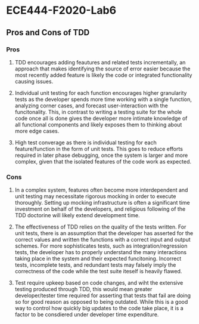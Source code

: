 # ECE444-F2020-Lab6

## Pros and Cons of TDD

### Pros
1. TDD encourages adding feautures and related tests incrementally, an approach that makes identifying the source of error easier because the most recently added feature is likely the code or integrated functionality causing issues.

2. Individual unit testing for each function encourages higher granularity tests as the developer spends more time working with a single function, analyzing corner cases, and forecast user-interaction with the funcitonality. This, in contrast to writing a testing suite for the whole code once all is done gives the developer more intimate knowledge of all functional components and likely exposes them to thinking about more edge cases.

3. High test converage as there is individual testing for each feature/function in the form of unit tests. This goes to reduce efforts required in later phase debugging, once the system is larger and more complex, given that the isolated features of the code work as expected.

### Cons
1. In a complex system, features often become more interdependent and unit testing may necessitate rigorous mocking in order to execute thoroughly. Setting up mocking infrastructure is often a significant time investment on behalf of the developers, and religious following of the TDD doctorine will likely extend development time.

2. The effectiveness of TDD relies on the quality of the tests written. For unit tests, there is an assumption that the developer has asserted for the correct values and written the functions with a correct input and output schemes. For more sophisticates tests, such as integration/regression tests, the developer has to properly understand the many interactions taking place in the system and their expected funcitoning. Incorrect tests, incomplete tests, and redundant tests may falsely imply the correctness of the code while the test suite iteself is heavily flawed.

3. Test require upkeep based on code changes, and wiht the extensive testing produced through TDD, this would mean greater developer/tester time required for asserting that tests that fail are doing so for good reason as opposed to being outdated. While this is a good way to control how quickly big updates to the code take place, it is a factor to be consdiered under developer time expenditure.
